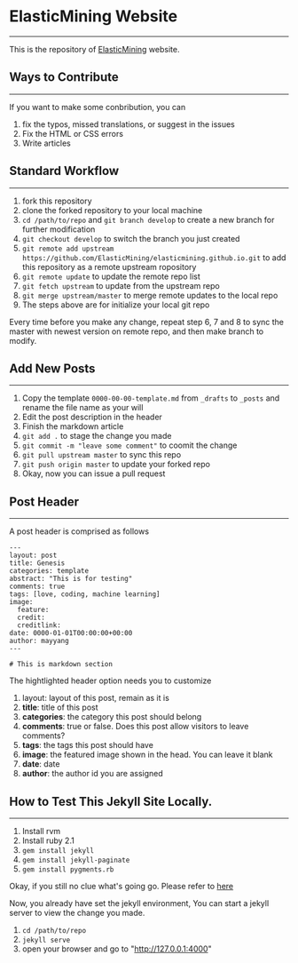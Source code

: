 # ElasticMining Website
------

This is the repository of [ElasticMining](http://www.elasticmining.com) website.

## Ways to Contribute
------
If you want to make some conbribution, you can

1. fix the typos, missed translations, or suggest in the issues
2. Fix the HTML or CSS errors
3. Write articles


## Standard Workflow
------
1. fork this repository
2. clone the forked repository to your local machine
3. `cd /path/to/repo` and `git branch develop` to create a new branch for further modification
4. `git checkout develop` to switch the branch you just created
5. `git remote add upstream https://github.com/ElasticMining/elasticmining.github.io.git` to add this repository as a remote upstream ropository
6. `git remote update` to update the remote repo list
7. `git fetch upstream` to update from the upstream repo
8. `git merge upstream/master` to merge remote updates to the local repo 
9. The steps above are for initialize your local git repo

Every time before you make any change, repeat step 6, 7 and 8 to sync the master with newest version on remote repo, and then make branch to modify.


## Add New Posts
-------

1. Copy the template `0000-00-00-template.md` from `_drafts` to `_posts` and rename the file name as your will
2. Edit the post description in the header
3. Finish the markdown article
4. `git add .` to stage the change you made
5. `git commit -m "leave some comment"` to coomit the change
6. `git pull upstream master` to sync this repo
7. `git push origin master` to update your forked repo
8. Okay, now you can issue a pull request


## Post Header
-----

A post header is comprised as follows

```
---
layout: post
title: Genesis
categories: template
abstract: "This is for testing"
comments: true
tags: [love, coding, machine learning]
image:
  feature:
  credit: 
  creditlink: 
date: 0000-01-01T00:00:00+00:00
author: mayyang
---

# This is markdown section
```
The hightlighted header option needs you to customize

1. layout: layout of this post, remain as it is
2. **title**: title of this post
3. **categories**: the category this post should belong
4. **comments**: true or false. Does this post allow visitors to leave comments?
5. **tags**: the tags this post should have
6. **image**: the featured image shown in the head. You can leave it blank
7. **date**: date
8. **author**: the author id you are assigned


## How to Test This Jekyll Site Locally.
-----

1. Install rvm
2. Install ruby 2.1
3. `gem install jekyll`
4. `gem install jekyll-paginate`
5. `gem install pygments.rb`

Okay, if you still no clue what's going go.
Please refer to [here](https://www.getpocket.com/a/read/1120352505)

Now, you already have set the jekyll environment,
You can start a jekyll server to view the change you made.

1. `cd /path/to/repo`
2. `jekyll serve`
3. open your browser and go to "http://127.0.0.1:4000"

